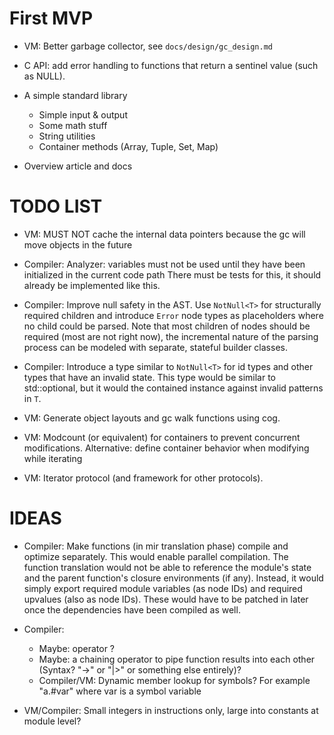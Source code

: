 # First MVP

-   VM: Better garbage collector, see `docs/design/gc_design.md`

-   C API: add error handling to functions that return a sentinel value (such as NULL).

-   A simple standard library

    -   Simple input & output
    -   Some math stuff
    -   String utilities
    -   Container methods (Array, Tuple, Set, Map)

-   Overview article and docs

# TODO LIST

-   VM: MUST NOT cache the internal data pointers because the gc will move objects in the future

-   Compiler: Analyzer: variables must not be used until they have been initialized in the current code path
    There must be tests for this, it should already be implemented like this.

-   Compiler: Improve null safety in the AST. Use `NotNull<T>` for structurally required children and introduce `Error` node types
    as placeholders where no child could be parsed. Note that most children of nodes should be required (most are not right now), the
    incremental nature of the parsing process can be modeled with separate, stateful builder classes.

-   Compiler: Introduce a type similar to `NotNull<T>` for id types and other types that have an invalid state. This type would be
    similar to std::optional<T>, but it would the contained instance against invalid patterns in `T`.

-   VM: Generate object layouts and gc walk functions using cog.

-   VM: Modcount (or equivalent) for containers to prevent concurrent modifications.
    Alternative: define container behavior when modifying while iterating

-   VM: Iterator protocol (and framework for other protocols).

# IDEAS

-   Compiler: Make functions (in mir translation phase) compile and optimize separately. This would enable parallel compilation.
    The function translation would not be able to reference the module's state and the parent function's closure environments (if any).
    Instead, it would simply export required module variables (as node IDs) and required upvalues (also as node IDs). These
    would have to be patched in later once the dependencies have been compiled as well.

-   Compiler:

    -   Maybe: operator ?
    -   Maybe: a chaining operator to pipe function results into each other (Syntax? "->" or "|>" or something else entirely)?
    -   Compiler/VM: Dynamic member lookup for symbols? For example "a.#var" where var is a symbol variable

-   VM/Compiler: Small integers in instructions only, large into constants at module level?
